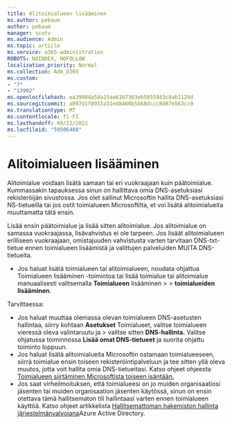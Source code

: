```yaml
---
title: Alitoimialueen lisääminen
ms.author: pebaum
author: pebaum
manager: scotv
ms.audience: Admin
ms.topic: article
ms.service: o365-administration
ROBOTS: NOINDEX, NOFOLLOW
localization_priority: Normal
ms.collection: Adm_O365
ms.custom:
- "7"
- "13902"
ms.openlocfilehash: ea39984a54a15ae6167363eb5855943c8ab1120d
ms.sourcegitcommit: a097d1f8915a31ed8460b5b68dccc8d87e563cc0
ms.translationtype: MT
ms.contentlocale: fi-FI
ms.lasthandoff: 09/22/2021
ms.locfileid: "59506488"
---
```

# <a name="adding-a-sub-domain"></a>Alitoimialueen lisääminen

Alitoimialue voidaan lisätä samaan tai eri vuokraajaan kuin päätoimialue. Kummassakin tapauksessa sinun on hallittava omia DNS-asetuksiasi rekisteröijän sivustossa. Jos olet sallinut Microsoftin hallita DNS-asetuksiasi NS-tietueilla tai jos ostit toimialueen Microsoftilta, et voi lisätä alitoimialueita muuttamatta tätä ensin.

Lisää ensin päätoimialue ja lisää sitten alitoimialue. Jos alitoimialue on samassa vuokraajassa, lisävahvistus ei ole tarpeen. Jos lisäät alitoimialueen erilliseen vuokraajaan, omistajuuden vahvistusta varten tarvitaan DNS-txt-tietue ennen toimialueen lisäämistä ja valittujen palveluiden MUITA DNS-tietueita.

- Jos haluat lisätä toimialueen tai alitoimialueen, noudata ohjattua Toimialueen lisääminen -toimintoa tai lisää toimialue tai alitoimialue manuaalisesti valitsemalla **Toimialueen** lisääminen [](https://admin.microsoft.com/Adminportal#/Domains/Wizard)  >    >  **toimialueiden lisääminen**.

Tarvittaessa:

- Jos haluat muuttaa olemassa olevan toimialueen DNS-asetusten hallintaa, siirry kohtaan **Asetukset** Toimialueet, valitse toimialueen vieressä oleva valintaruutu ja  >  [](https://admin.microsoft.com/Adminportal/Home#/Domains)valitse sitten **DNS-hallinta.** Valitse ohjatussa toiminnossa **Lisää omat DNS-tietueet** ja suorita ohjattu toiminto loppuun.
- Jos haluat lisätä alitoimialueita Microsoftin ostamaan toimialueeseen, siirrä toimialue ensin toiseen rekisteröintipalveluun ja tee sitten yllä oleva muutos, jotta voit hallita omia DNS-tietueitasi. Katso ohjeet ohjeesta [Toimialueen siirtäminen Microsoftista toiseen isäntään.](https://docs.microsoft.com/microsoft-365/admin/get-help-with-domains/transfer-a-domain-from-microsoft-to-another-host)
- Jos saat virheilmoituksen, että toimialueesi on jo muiden organisaatiosi jäsenten tai muiden organisaation jäsenten käytössä, sinun on ensin otettava tämä hallitsematon tili hallintaasi varten ennen toimialueen käyttöä. Katso ohjeet artikkelista [Hallitsemattoman hakemiston hallinta järjestelmänvalvojana](https://docs.microsoft.com/azure/active-directory/enterprise-users/domains-admin-takeover)Azure Active Directory.
